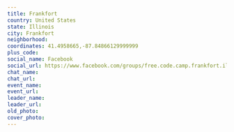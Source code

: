 ```yaml
---
title: Frankfort
country: United States
state: Illinois
city: Frankfort
neighborhood: 
coordinates: 41.4958665,-87.84866129999999
plus_code:
social_name: Facebook
social_url: https://www.facebook.com/groups/free.code.camp.frankfort.illinois/
chat_name:
chat_url:
event_name:
event_url:
leader_name:
leader_url:
old_photo: 
cover_photo:
---
```

